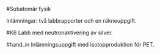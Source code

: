 #Subatomär fysik

Inlämningar: två labbrapporter och en räkneuppgift.

#K6
Labb med neutronaktivering av silver.

#hand_in
Inlämningsuppgift med isotopproduktion för PET.